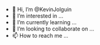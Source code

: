 - 👋 Hi, I’m @KevinJolguin
- 👀 I’m interested in ...
- 🌱 I’m currently learning ...
- 💞️ I’m looking to collaborate on ...
- 📫 How to reach me ...

<!---
KevinJolguin/KevinJolguin is a ✨ special ✨ repository because its `README.md` (this file) appears on your GitHub profile.
You can click the Preview link to take a look at your changes.
--->
